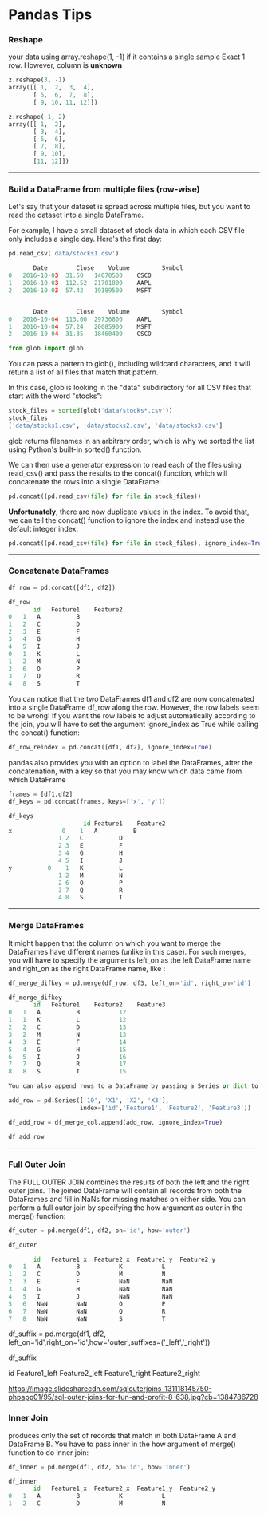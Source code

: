 # Pandas Tips

### Reshape 
your data using array.reshape(1, -1) if it contains a single sample
Exact 1 row. However, column is **unknown**

```python
z.reshape(3, -1)
array([[ 1,  2,  3,  4],
       [ 5,  6,  7,  8],
       [ 9, 10, 11, 12]])
```
```python
z.reshape(-1, 2)
array([[ 1,  2],
       [ 3,  4],
       [ 5,  6],
       [ 7,  8],
       [ 9, 10],
       [11, 12]])
```

____________________________________________________________________________________

### Build a DataFrame from multiple files (row-wise)
Let's say that your dataset is spread across multiple files, but you want to read the dataset into a single DataFrame.

For example, I have a small dataset of stock data in which each CSV file only includes a single day. Here's the first day:

```python
pd.read_csv('data/stocks1.csv')

       Date	       Close	Volume	       Symbol
0	2016-10-03	31.50	14070500	CSCO
1	2016-10-03	112.52	21701800	AAPL
2	2016-10-03	57.42	19189500	MSFT


       Date	       Close	Volume	       Symbol
0	2016-10-04	113.00	29736800	AAPL
1	2016-10-04	57.24	20085900	MSFT
2	2016-10-04	31.35	18460400	CSCO
```

```python
from glob import glob
```

You can pass a pattern to glob(), including wildcard characters, and it will return a list of all files that match that pattern.

In this case, glob is looking in the "data" subdirectory for all CSV files that start with the word "stocks":

```python
stock_files = sorted(glob('data/stocks*.csv'))
stock_files
['data/stocks1.csv', 'data/stocks2.csv', 'data/stocks3.csv']
```

glob returns filenames in an arbitrary order, which is why we sorted the list using Python's built-in sorted() function.

We can then use a generator expression to read each of the files using read_csv() and pass the results to the concat() function, which will concatenate the rows into a single DataFrame:

```python
pd.concat((pd.read_csv(file) for file in stock_files))
```

**Unfortunately**, there are now duplicate values in the index. To avoid that, we can tell the concat() function to ignore the index and instead use the default integer index:

```python
pd.concat((pd.read_csv(file) for file in stock_files), ignore_index=True)
```

____________________________________________________________________________________

### Concatenate DataFrames

```python
df_row = pd.concat([df1, df2])

df_row
       id	Feature1	Feature2
0	1	A	       B
1	2	C	       D
2	3	E	       F
3	4	G	       H
4	5	I	       J
0	1	K	       L
1	2	M	       N
2	6	O	       P
3	7	Q	       R
4	8	S	       T
```

You can notice that the two DataFrames df1 and df2 are now concatenated into a single DataFrame df_row along the row. However, the row labels seem to be wrong! If you want the row labels to adjust automatically according to the join, you will have to set the argument ignore_index as True while calling the concat() function:

```python
df_row_reindex = pd.concat([df1, df2], ignore_index=True)
```

pandas also provides you with an option to label the DataFrames, after the concatenation, with a key so that you may know which data came from which DataFrame

```python
frames = [df1,df2]
df_keys = pd.concat(frames, keys=['x', 'y'])

df_keys
                     id	Feature1	Feature2
x     	       0	1	A	       B
              1	2	C	       D
              2	3	E	       F
              3	4	G	       H
              4	5	I	       J
y	       0	1	K	       L
              1	2	M	       N
              2	6	O	       P
              3	7	Q	       R
              4	8	S	       T
```

___________________________________________________________________________________

### Merge DataFrames

It might happen that the column on which you want to merge the DataFrames have different names (unlike in this case). For such merges, you will have to specify the arguments left_on as the left DataFrame name and right_on as the right DataFrame name, like :

```python
df_merge_difkey = pd.merge(df_row, df3, left_on='id', right_on='id')

df_merge_difkey
       id	Feature1	Feature2	Feature3
0	1	A	       B	       12
1	1	K	       L	       12
2	2	C	       D	       13
3	2	M	       N	       13
4	3	E	       F	       14
5	4	G	       H	       15
6	5	I	       J	       16
7	7	Q	       R	       17
8	8	S	       T	       15
```

```python
You can also append rows to a DataFrame by passing a Series or dict to append() function which returns a new DataFrame:

add_row = pd.Series(['10', 'X1', 'X2', 'X3'],
                    index=['id','Feature1', 'Feature2', 'Feature3'])

df_add_row = df_merge_col.append(add_row, ignore_index=True)

df_add_row
```

___________________________________________________________________________________


### Full Outer Join
The FULL OUTER JOIN combines the results of both the left and the right outer joins. The joined DataFrame will contain all records from both the DataFrames and fill in NaNs for missing matches on either side. You can perform a full outer join by specifying the how argument as outer in the merge() function:

```python
df_outer = pd.merge(df1, df2, on='id', how='outer')

df_outer
```

```python
       id	Feature1_x	Feature2_x	Feature1_y	Feature2_y
0	1	A	       B	       K	       L
1	2	C	       D	       M	       N
2	3	E	       F	       NaN	       NaN
3	4	G	       H	       NaN	       NaN
4	5	I	       J	       NaN	       NaN
5	6	NaN	       NaN	       O	       P
6	7	NaN	       NaN	       Q	       R
7	8	NaN	       NaN	       S	       T
```

df_suffix = pd.merge(df1, df2, left_on='id',right_on='id',how='outer',suffixes=('_left','_right'))

df_suffix

id	Feature1_left	   Feature2_left     Feature1_right	Feature2_right

https://image.slidesharecdn.com/sqlouterjoins-131118145750-phpapp01/95/sql-outer-joins-for-fun-and-profit-8-638.jpg?cb=1384786728


### Inner Join
produces only the set of records that match in both DataFrame A and DataFrame B. You have to pass inner in the how argument of merge() function to do inner join:

```python
df_inner = pd.merge(df1, df2, on='id', how='inner')

df_inner
       id	Feature1_x	Feature2_x	Feature1_y	Feature2_y
0	1	A	       B	       K	       L
1	2	C	       D	       M	       N
```

